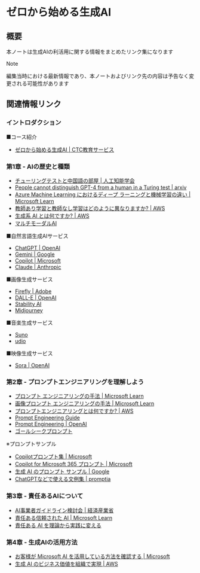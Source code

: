 # ゼロから始める生成AI

## 概要

本ノートは生成AIの利活用に関する情報をまとめたリンク集になります

> [!Note]
>
>  編集当時における最新情報であり、本ノートおよびリンク先の内容は予告なく変更される可能性があります

## 関連情報リンク

### イントロダクション

■コース紹介

- [ゼロから始める生成AI | CTC教育サービス](https://www.school.ctc-g.co.jp/course/LT101.html)

### 第1章 - AIの歴史と種類

- [チューリングテストと中国語の部屋 | 人工知能学会](https://www.ai-gakkai.or.jp/whatsai/AItopics3.html)
- [People cannot distinguish GPT-4 from a human in a Turing test | arxiv](https://arxiv.org/abs/2405.08007)
- [Azure Machine Learning におけるディープ ラーニングと機械学習の違い | Microsoft Learn](https://learn.microsoft.com/ja-jp/azure/machine-learning/concept-deep-learning-vs-machine-learning?view=azureml-api-2)
- [教師あり学習と教師なし学習はどのように異なりますか? | AWS](https://aws.amazon.com/jp/compare/the-difference-between-machine-learning-supervised-and-unsupervised/)
- [生成系 AI とは何ですか? | AWS](https://aws.amazon.com/jp/what-is/generative-ai/)
- [マルチモーダルAI](https://www.aist.go.jp/aist_j/magazine/20231129.html)

■自然言語生成AIサービス

- [ChatGPT | OpenAI](https://openai.com/chatgpt/)
- [Gemini | Google](https://gemini.google.com/)
- [Copilot | Microsoft](https://copilot.microsoft.com/)
- [Claude | Anthropic](https://www.anthropic.com/claude)

■画像生成サービス

- [Firefly | Adobe](https://firefly.adobe.com/)
- [DALL-E | OpenAI](https://openai.com/index/dall-e/)
- [Stability AI](https://ja.stability.ai/)
- [Midjourney](https://www.midjourney.com/showcase)

■音楽生成サービス

- [Suno](https://suno.com/)
- [udio](https://www.udio.com/)

■映像生成サービス

- [Sora | OpenAI](https://openai.com/index/sora/)



### 第2章 - プロンプトエンジニアリングを理解しよう

- [プロンプト エンジニアリングの手法 | Microsoft Learn](https://learn.microsoft.com/ja-jp/azure/ai-services/openai/concepts/prompt-engineering?tabs=chat)
- [画像プロンプト エンジニアリングの手法 | Microsoft Learn](https://learn.microsoft.com/ja-jp/azure/ai-services/openai/concepts/gpt-4-v-prompt-engineering)
- [プロンプトエンジニアリングとは何ですか? | AWS](https://aws.amazon.com/jp/what-is/prompt-engineering/)
- [Prompt Engineering Guide](https://www.promptingguide.ai/jp)
- [Prompt Engineering | OpenAI](https://platform.openai.com/docs/guides/prompt-engineering)
- [ゴールシークプロンプト](https://gen-ai-media.guga.or.jp/glossary/goal-seeking-prompts/)

※プロンプトサンプル

- [Copilotプロンプト集 | Microsoft](https://www.microsoft.com/ja-jp/enable/guides/prompt)
- [Copilot for Microsoft 365 プロンプト  | Microsoft](https://www.microsoft.com/ja-jp/biz/smb/copilot-prompts)
- [生成 AI のプロンプト サンプル | Google](https://cloud.google.com/vertex-ai/generative-ai/docs/prompt-gallery?hl=ja)
- [ChatGPTなどで使える文例集 | promptia](https://prompt.quel.jp/)



### 第3章 - 責任あるAIについて

- [AI事業者ガイドライン検討会 | 経済産業省](https://www.meti.go.jp/shingikai/mono_info_service/ai_shakai_jisso/index.html)
- [責任ある信頼された AI | Microsoft Learn](https://learn.microsoft.com/ja-jp/azure/cloud-adoption-framework/innovate/best-practices/trusted-ai)
- [責任ある AI を理論から実践に変える](https://aws.amazon.com/jp/ai/responsible-ai/)



### 第4章 - 生成AIの活用方法

- [お客様が Microsoft AI を活用している方法を確認する | Microsoft](https://www.microsoft.com/ja-jp/ai/ai-customer-stories)
- [生成 AI のビジネス価値を組織で実現 | AWS](https://aws.amazon.com/jp/ai/generative-ai/use-cases/)

